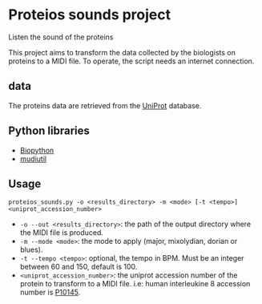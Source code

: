 # Proteios sounds project

Listen the sound of the proteins

This project aims to transform the data collected by the biologists on proteins to a MIDI file.
To operate, the script needs an internet connection.

## data

The proteins data are retrieved from the [UniProt](https://www.uniprot.org/) database.

## Python libraries

- [Biopython](https://biopython.org/)
- [mudiutil](https://pypi.org/project/MIDIUtil/)

## Usage
```
proteios_sounds.py -o <results_directory> -m <mode> [-t <tempo>] <uniprot_accession_number>
```

- `-o --out <results_directory>`: the path of the output directory where the MIDI file is produced.
- `-m --mode <mode>`: the mode to apply (major, mixolydian, dorian or blues).
- `-t --tempo <tempo>`: optional, the tempo in BPM. Must be an integer between 60 and 150, default is 100.
- `<uniprot_accession_number>`: the uniprot accession number of the protein to transform to a MIDI file. i.e: human interleukine 8 accession number is [P10145](https://www.uniprot.org/uniprot/P10145).
